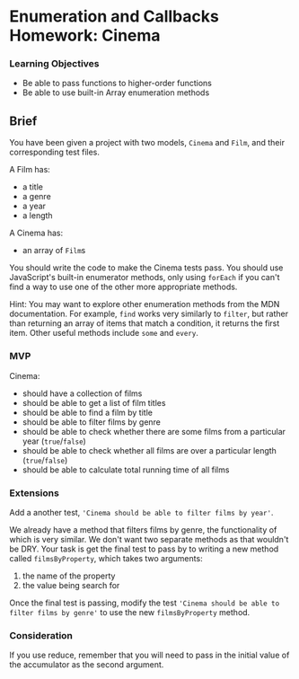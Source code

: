 # Enumeration and Callbacks Homework: Cinema

### Learning Objectives

- Be able to pass functions to higher-order functions
- Be able to use built-in Array enumeration methods

## Brief

You have been given a project with two models, `Cinema` and `Film`, and their corresponding test files.

A Film has:

- a title
- a genre
- a year
- a length

A Cinema has:

- an array of `Film`s

You should write the code to make the Cinema tests pass. You should use JavaScript's built-in enumerator methods, only using `forEach` if you can't find a way to use one of the other more appropriate methods.

Hint: You may want to explore other enumeration methods from the MDN documentation. For example, `find` works very similarly to `filter`, but rather than returning an array of items that match a condition, it returns the first item. Other useful methods include `some` and `every`.

### MVP

Cinema:

- should have a collection of films
- should be able to get a list of film titles
- should be able to find a film by title
- should be able to filter films by genre
- should be able to check whether there are some films from a particular year (`true`/`false`)
- should be able to check whether all films are over a particular length (`true`/`false`)
- should be able to calculate total running time of all films

### Extensions

Add a another test, `'Cinema should be able to filter films by year'`.

We already have a method that filters films by genre, the functionality of which is very similar. We don't want two separate methods as that wouldn't be DRY. Your task is get the final test to pass by to writing a new method called `filmsByProperty`, which takes two arguments:

1. the name of the property
2. the value being search for

Once the final test is passing, modify the test `'Cinema should be able to filter films by genre'` to use the new `filmsByProperty` method.

### Consideration

If you use reduce, remember that you will need to pass in the initial value of the accumulator as the second argument.
